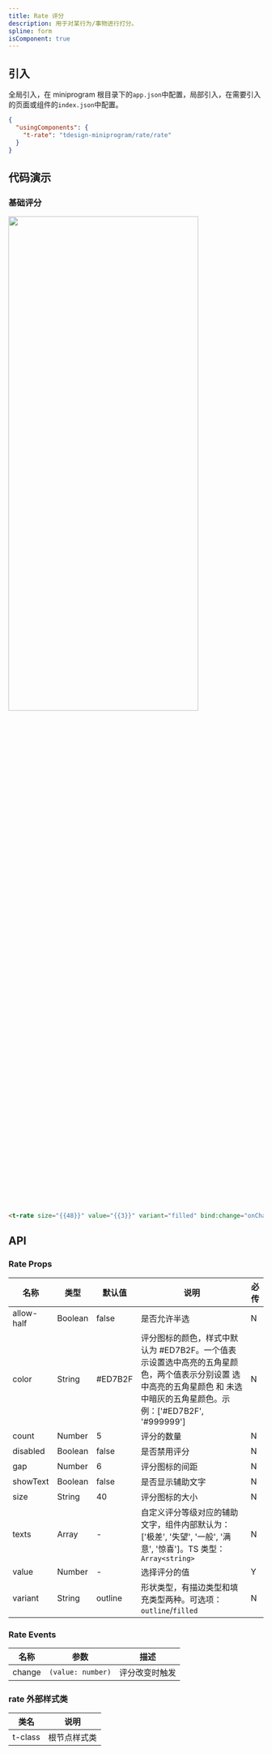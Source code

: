 ```yaml
---
title: Rate 评分
description: 用于对某行为/事物进行打分。
spline: form
isComponent: true
---
```


## 引入

全局引入，在 miniprogram 根目录下的`app.json`中配置，局部引入，在需要引入的页面或组件的`index.json`中配置。

```json
{
  "usingComponents": {
    "t-rate": "tdesign-miniprogram/rate/rate"
  }
}
```

## 代码演示

### 基础评分

<img src="https://tdesign.gtimg.com/miniprogram/readme/rate.png" width="375px" height="50%">

```html
<t-rate size="{{48}}" value="{{3}}" variant="filled" bind:change="onChange"></t-rate>
```

## API

### Rate Props

| 名称       | 类型    | 默认值  | 说明                                                                                                                                                                      | 必传 |
| ---------- | ------- | ------- | ------------------------------------------------------------------------------------------------------------------------------------------------------------------------- | ---- |
| allow-half | Boolean | false   | 是否允许半选                                                                                                                                                              | N    |
| color      | String  | #ED7B2F | 评分图标的颜色，样式中默认为 #ED7B2F。一个值表示设置选中高亮的五角星颜色，两个值表示分别设置 选中高亮的五角星颜色 和 未选中暗灰的五角星颜色。示例：['#ED7B2F', '#999999'] | N    |
| count      | Number  | 5       | 评分的数量                                                                                                                                                                | N    |
| disabled   | Boolean | false   | 是否禁用评分                                                                                                                                                              | N    |
| gap        | Number  | 6       | 评分图标的间距                                                                                                                                                            | N    |
| showText   | Boolean | false   | 是否显示辅助文字                                                                                                                                                          | N    |
| size       | String  | 40      | 评分图标的大小                                                                                                                                                            | N    |
| texts      | Array   | -       | 自定义评分等级对应的辅助文字，组件内部默认为：['极差', '失望', '一般', '满意', '惊喜']。TS 类型：`Array<string>`                                                          | N    |
| value      | Number  | -       | 选择评分的值                                                                                                                                                              | Y    |
| variant    | String  | outline | 形状类型，有描边类型和填充类型两种。可选项：`outline`/`filled`                                                                                                            | N    |

### Rate Events

| 名称   | 参数              | 描述             |
| ------ | ----------------- | ---------------- |
| change | `(value: number)` | 评分改变时触发 |

### rate 外部样式类

| 类名    | 说明         |
| ------- | ------------ |
| t-class | 根节点样式类 |
